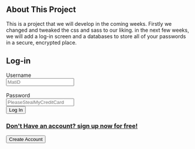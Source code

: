 ## About This Project
This is a project that we will develop in the coming weeks. Firstly we changed and tweaked the css and sass to our liking. in the next few weeks, we will add a log-in screen and a databases to store all of your passwords in a secure, encrypted place.

## Log-in
<html>
  <label for="Username>">Username</label>
  <br><input type="text" id="Login-Username" name="user-login" placeholder="MatiD">
  <br><br><label for="Password" id="Login-Password" name="user-password" >Password</label>
  <br><input type="text" id="Login-Password" name="Password" placeholder="PleaseStealMyCreditCard">
  <br>

 <a href="https://hsinaditam.github.io/Password_Man/HomePage.html">
    <input class="submit" type="submit" value='Log In'>


  <br>
  <h3>Don't Have an account? sign up now for free!</h3>
  <a href="https://hsinaditam.github.io/Password_Man/CreateAccount.html">
    <input class="submit" type="submit" value="Create Account">

 
<html>



